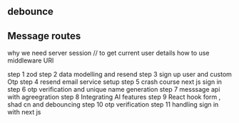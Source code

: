 ## debounce 
## Message routes

why we need server session // to get current user details
how to use middleware 
URl 



step 1 zod
step 2 data modelling and resend 
step 3 sign up user and custom Otp
step 4 resend email service setup
step 5 crash course next js sign in
step 6 otp verification and unique name generation
step 7 messsage api with agreegration
step 8 Integrating AI features
step 9 React hook form , shad cn and debouncing
step 10 otp verification
step 11 handling sign in with next js